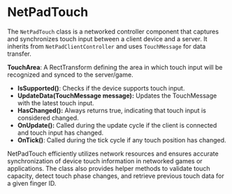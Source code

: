# NetPadTouch

The `NetPadTouch` class is a networked controller component that captures and synchronizes touch input between a client device and a server. It inherits from `NetPadClientController` and uses `TouchMessage` for data transfer.

**TouchArea**: A RectTransform defining the area in which touch input will be recognized and synced to the server/game.

* **IsSupported()**: Checks if the device supports touch input.
* **UpdateData(TouchMessage message):** Updates the TouchMessage with the latest touch input.
* **HasChanged():** Always returns true, indicating that touch input is considered changed.
* **OnUpdate():** Called during the update cycle if the client is connected and touch input has changed.
* **OnTick()**: Called during the tick cycle if any touch position has changed.

NetPadTouch efficiently utilizes network resources and ensures accurate synchronization of device touch information in networked games or applications. The class also provides helper methods to validate touch capacity, detect touch phase changes, and retrieve previous touch data for a given finger ID.
